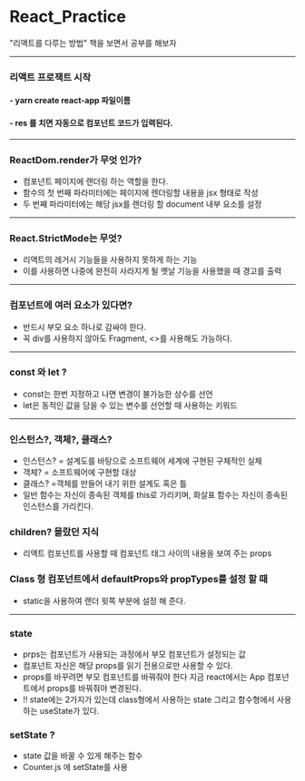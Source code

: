 # React_Practice

"리액트를 다루는 방법" 책을 보면서 공부를 해보자

<hr>

### 리액트 프로잭트 시작

#### - yarn create react-app 파일이름

#### - res 를 치면 자동으로 컴포넌트 코드가 입력된다.

<hr/>

### ReactDom.render가 무엇 인가?

  - 컴포넌트 페이지에 랜더링 하는 역할을 한다.
  - 함수의 첫 번째 파라미터에는 페이지에 렌더링할 내용을 jsx 형태로 작성
  - 두 번째 파라미터에는 해당 jsx를 렌더링 할 document 내부 요소를 설정

<hr/>

### React.StrictMode는 무엇?

  - 리액트의 레거시 기능들을 사용하지 못하게 하는 기능
  - 이를 사용하면 나중에 완전히 사라지게 될 옛날 기능을 사용했을 때 경고를 출력

<hr/>

### 컴포넌트에 여러 요소가 있다면?

  - 반드시 부모 요소 하나로 감싸야 한다.
  - 꼭 div를 사용하지 않아도 Fragment, <>를 사용해도 가능하다.

<hr/>

### const 와 let ?

  - const는 한번 지정하고 나면 변경이 불가능한 상수를 선언
  - let은 동적인 값을 담을 수 있는 변수를 선언할 때 사용하는 키워드

<hr/>

### 인스턴스?, 객체?, 클래스?

  - 인스턴스? = 설계도를 바탕으로 소프트웨어 세계에 구현된 구체적인 실체
  - 객체? = 소프트웨어에 구현할 대상
  - 클래스? =객체를 만들어 내기 위한 설계도 혹은 틀
  - 일반 함수는 자신이 종속된 객체를 this로 가리키며, 화살표 함수는 자신이 종속된 인스턴스를 가리킨다.

### children? 몰랐던 지식

  - 리액트 컴포넌트를 사용할 때 컴포넌트 태그 사이의 내용을 보여 주는 props

### Class 형 컴포넌트에서 defaultProps와 propTypes를 설정 할 때

  - static을 사용하여 랜더 윗쪽 부분에 설정 해 준다.

<hr/>

### state

  - prps는 컴포넌트가 사용되는 과정에서 부모 컴포넌트가 설정되는 값
  - 컴포넌트 자신은 해당 props를 읽기 전용으로만 사용할 수 있다.
  - props를 바꾸려면 부모 컴포넌트를 바꿔줘야 한다 지금 react에서는 App 컴포넌트에서 props를 바꿔줘야 변경된다.
  - !! state에는 2가지가 있는데 class형에서 사용하는 state 그리고 함수형에서 사용하는 useState가 있다.

### setState ?

  - state 값을 바꿀 수 있게 해주는 함수
  - Counter.js 에 setState를 사용






